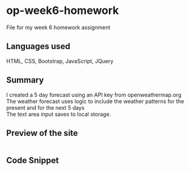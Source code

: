 # op-week6-homework
File for my week 6 homework assignment
## Languages used
HTML, CSS, Bootstrap, JavaScript, JQuery
## Summary
I created a 5 day forecast using an API key from openweathermap.org</br>
The weather forecast uses logic to include the weather patterns for the present and for the next 5 days</br>
The text area input saves to local storage.
## Preview of the site
![]()

## Code Snippet 
